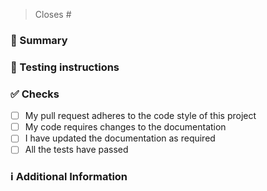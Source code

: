 <!-- 
Thanks for creating this pull request 🤗

Please make sure that the pull request is limited to one type (docs, feature, etc.) and keep it as small as possible. You can open multiple PRs instead of opening a huge one.
-->

> Closes #<!-- Issue # here -->

### 📑 Summary
<!-- Add a brief description of the PR -->

<!-- You can also choose to add a list of changes and if they have been completed or not by using the markdown to-do list syntax
- [ ] Not Completed
- [x] Completed
-->

### 🎩 Testing instructions

<!-- Please describe any required setup and/or steps needed to test this PR -->

### ✅ Checks
<!-- Make sure your pr passes the CI checks and do check the following fields as needed - -->
- [ ] My pull request adheres to the code style of this project
- [ ] My code requires changes to the documentation
- [ ] I have updated the documentation as required
- [ ] All the tests have passed

### ℹ Additional Information
<!-- Any additional information like breaking changes, dependencies added, screenshots, comparisons between new and old behavior, etc. -->
